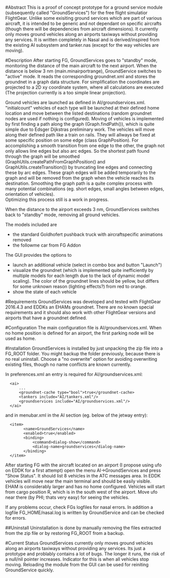 
#Abstract
This is a proof of concept prototype for a ground service module (subsequently called "GroundServices") for the free flight simulatior FlightGear. Unlike some exisiting ground services
which are part of various aircraft, it is intended to be generic and not dependant on specific aircrafts (though there will be dependencies from aircraft dimensions).
It currently only moves ground vehicles along an airports taxiways without providing any services.
It is written completely in Nasal and is derived/inspired from the existing AI subsystem and tanker.nas (except for the way vehicles are moving).

#Description
After starting FG, GroundServices goes to "standby" mode, monitoring the distance of the main aircraft to the next airport. When the distance is below 3 nm (main.minairportrange), 
GroundService switches to "active" mode. It reads the corresponding groundnet.xml and stores the groundnet in a graph data structure. For simplification
the coordinates are projected to a 2D xy coordinate system, where all calculations are executed (The projection currently is a too
simple linear projection).

Ground vehicles are launched as defined in AI/groundservices.xml.
"initialcount" vehicles of each type will be launched at their defined home location and move between the listed destinations (random groundnet nodes are used if nothing is configured).
Moving of vehicles is implemented by first finding a path along the graph (Graph.findPath()), which is quite simple due to Edsger Dijkstras preliminary work. The vehicles will move along
their defined path like a train on rails. They will allways be fixed at some specific position on some edge (class GraphPosition).
For accomplishing a smooth transition from one edge to the other, the graph not only allows line edges but also arc edges. So the shortest path found through the graph will be smoothed
(GraphUtils.createPathFromGraphPosition() and GraphUtils.createTransition()) by truncating line edges and connecting these by arc edges. These graph edges will be added temporarily to the graph and will be removed from the
graph when the vehicle reaches its destination. Smoothing the graph path is a quite complex process with many potential combinations (eg. short edges, small angles between edges, orientation of vehicles).  
Optimizing this process still is a work in progress. 

When the distance to the airport exceeds 3 nm, GroundServices switches back to "standby" mode, removing all ground vehicles.

The models included are

* the standard Goldhofert pushback truck with aircraftspecific animations removed
* the followme car from FG Addon 

The GUI provides the options to
* launch an additional vehicle (select in combo box and button "Launch")
* visualize the groundnet (which is implemented quite inefficiently by multiple models for each length due to the lack of dynamic model scaling). The color
of the groundnet lines should be yellow, but differs for some unknown reason (lighting effects?) from red to orange.
* show the state of each vehicle

#Requirements
GroundServices was developed and tested with FlightGear 2016.4.3 and EDDKs an EHAMs groundnet. There are no known special requirements and it should also work with other FlightGear versions 
and airports that have a groundnet defined. 

#Configuration
The main configuration file is AI/groundservices.xml. When no home position is defined for an airport, the first
parking node will be used as home.

#Installation
GroundServices is installed by just unpacking the zip file into a FG_ROOT folder. You might backup the folder previously, because there is no real uninstall.
Choose a "no overwrite" option for avoiding overwriting existing files, though no name conflicts are known currently.

In preferences.xml an entry is required for AI/groundservices.xml:
```
  <ai>
      ...
      <groundnet-cache type="bool">true</groundnet-cache>
      <tankers include="AI/tankers.xml"/>
      <groundservices include="AI/groundservices.xml"/>    
  </ai>
```
and in menubar.xml in the AI section (eg. below of the jetway entry):
```
  <item>
        <name>GroundServices</name>
        <enabled>true</enabled>
        <binding>
            <command>dialog-show</command>
            <dialog-name>groundservices</dialog-name>
        </binding>
  </item>
```

After starting FG with the aircraft located on an airport (I propose using ufo on EDDK for a first attempt) open the menu AI->GroundServices and press "Show Status". It should list
8 vehicles in the ATC messages area. In EDDK vehicles will move near the main terminal and should 
be easily visible. EHAM is considerably larger and has no home configured. Vehicles will start from cargo position R, which is in the south west
of the airport. Move ufo near there (by PHI; thats very easy) for seeing the vehicles. 

If any problems occur, check FGs logfiles for nasal errors. In addition
a logfile FG_HOME/nasal.log is written by GroundService and can be checked for errors.

##Uninstall
Uninstallation is done by manually removing the files extracted from the zip file or by restoring FG_ROOT from a backup.

#Current Status
GroundServices currently only moves ground vehicles along an airports taxiways without providing any services.
Its just a prototype and problably contains a lot of bugs. The longer it runs, the risk of
a null/nil pointer increases. Indicator for this is when all vehicles stop moving. Reloading
the module from the GUI can be used for reiniting GroundService quickly.



